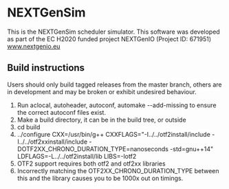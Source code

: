 # NEXTGenSim
This is the NEXTGenSim scheduler simulator.
This software was developed as part of the EC H2020 funded project NEXTGenIO (Project ID: 671951)
www.nextgenio.eu

## Build instructions
Users should only build tagged releases from the master branch, others are in development and may be broken or exhibit undesired behaviour.

1. Run aclocal, autoheader, autoconf, automake --add-missing to ensure the correct autoconf files exist.
2. Make a build directory, it can be in the build tree, or outside
3. cd build
4. ../configure CXX=/usr/bin/g++ CXXFLAGS="-I../../otf2install/include -I../../otf2xxinstall/include -DOTF2XX_CHRONO_DURATION_TYPE=nanoseconds -std=gnu++14" LDFLAGS=-L../../otf2install/lib LIBS=-lotf2
5. OTF2 support requires both otf2 and otf2xx libraries
6. Incorrectly matching the OTF2XX_CHRONO_DURATION_TYPE between this and the library causes you to be 1000x out on timings.
